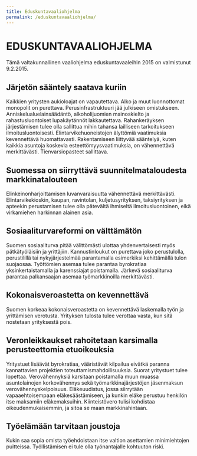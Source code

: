 ```yaml
---
title: Eduskuntavaaliohjelma
permalink: /eduskuntavaaliohjelma/
---
```


# EDUSKUNTAVAALIOHJELMA

Tämä valtakunnallinen vaaliohjelma eduskuntavaaleihin 2015 on valmistunut 9.2.2015.

## Järjetön sääntely saatava kuriin

Kaikkien yritysten aukioloajat on vapautettava. Alko ja muut luonnottomat monopolit on purettava. Perusinfrastruktuuri jää julkiseen omistukseen. Anniskelualuelainsäädäntö, alkoholijuomien mainoskielto ja rahastusluontoiset lupakäytännöt lakkautettava. Rahankeräyksen järjestämisen tulee olla sallittua mihin tahansa lailliseen tarkoitukseen ilmoitusluontoisesti. Elintarvikehuoneistojen älyttömiä vaatimuksia kevennettävä huomattavasti. Rakentamiseen liittyvää sääntelyä, kuten kaikkia asuntoja koskevia esteettömyysvaatimuksia, on vähennettävä merkittävästi. Tienvarsiopasteet sallittava.

## Suomessa on siirryttävä suunnitelmataloudesta markkinatalouteen

Elinkeinonharjoittamisen luvanvaraisuutta vähennettävä merkittävästi. Elintarvikekioskin, kaupan, ravintolan, kuljetusyrityksen, taksiyrityksen ja apteekin perustamisen tulee olla pätevältä ihmiseltä ilmoitusluontoinen, eikä virkamiehen harkinnan alainen asia.

## Sosiaaliturvareformi on välttämätön

Suomen sosiaaliturva pitää välittömästi ulottaa yhdenvertaisesti myös pätkätyöläisiin ja yrittäjiin. Kannustinloukut on purettava joko perustulolla, perustilillä tai nykyjärjestelmää parantamalla esimerkiksi kehittämällä tulon suojaosaa. Työttömien asemaa tulee parantaa byrokratiaa yksinkertaistamalla ja karenssiajat poistamalla. Järkevä sosiaaliturva parantaa palkansaajan asemaa työmarkkinoilla merkittävästi.

## Kokonaisveroastetta on kevennettävä

Suomen korkeaa kokonaisveroastetta on kevennettävä laskemalla työn ja yrittämisen verotusta. Yrityksen tulosta tulee verottaa vasta, kun sitä nostetaan yrityksestä pois.

## Veronleikkaukset rahoitetaan karsimalla perusteettomia etuoikeuksia

Yritystuet lisäävät byrokratiaa, vääristävät kilpailua eivätkä paranna kannattavien projektien toteuttamismahdollisuuksia. Suorat yritystuet tulee lopettaa. Verovähennyksiä karsitaan poistamalla muun muassa asuntolainojen korkovähennys sekä työmarkkinajärjestöjen jäsenmaksun verovähennyskelpoisuus. Eläkeuudistus, jossa siirrytään vapaaehtoisempaan eläkesäästämiseen, ja kunkin eläke perustuu henkilön itse maksamiin eläkemaksuihin. Kiinteistövero tulisi kohdistaa oikeudenmukaisemmin, ja sitoa se maan markkinahintaan.

## Työelämään tarvitaan joustoja

Kukin saa sopia omista työehdoistaan itse valtion asettamien minimiehtojen puitteissa. Työllistämisen ei tule olla työnantajalle kohtuuton riski.
